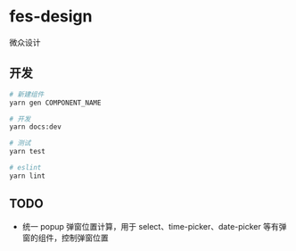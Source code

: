 # fes-design

微众设计

## 开发

```bash
# 新建组件
yarn gen COMPONENT_NAME

# 开发
yarn docs:dev

# 测试
yarn test

# eslint
yarn lint
```

## TODO

-   统一 popup 弹窗位置计算，用于 select、time-picker、date-picker 等有弹窗的组件，控制弹窗位置
